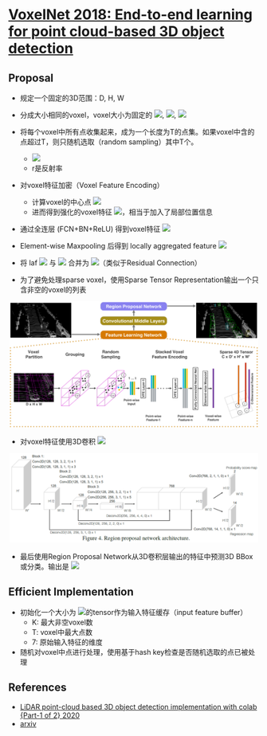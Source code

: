 # [VoxelNet 2018: End-to-end learning for point cloud-based 3D object detection](https://drive.google.com/file/d/1nuP6PCAb5isLO6P-IDceH5rFt3FbD0Tu/view?usp=drivesdk)


## Proposal
- 规定一个固定的3D范围：D, H, W
- 分成大小相同的voxel，voxel大小为固定的 <img src="https://latex.codecogs.com/svg.image?v_D" />, <img src="https://latex.codecogs.com/svg.image?v_H" />, <img src="https://latex.codecogs.com/svg.image?v_W" />
- 将每个voxel中所有点收集起来，成为一个长度为T的点集。如果voxel中含的点超过T，则只随机选取（random sampling）其中T个。
  - <img src="https://latex.codecogs.com/svg.image?V=\left\{p_i=[x_i,y_i,z_i,r_i]^T\in&space;\mathcal{R}^4\right\}_{i=1\dots&space;t}" />
  - r是反射率

- 对voxel特征加密（Voxel Feature Encoding）
  - 计算voxel的中心点 <img src="https://latex.codecogs.com/svg.image?\left\(v_x,v_y,v_z\right\)" />
  - 进而得到强化的voxel特征 <img src="https://latex.codecogs.com/svg.image?V=\left\{p_i=[x_i,y_i,z_i,r_i,x_i-v_x,y_i-v_y,z_i-v_z]^T\in&space;\mathcal{R}^7\right\}_{i=1\dots&space;t}" />，相当于加入了局部位置信息

- 通过全连层 (FCN+BN+ReLU) 得到voxel特征 <img src="https://latex.codecogs.com/svg.image?f_i\in\mathcal{R}^m" />
- Element-wise Maxpooling 后得到 locally aggregated feature <img src="https://latex.codecogs.com/svg.image?\tilde{f}\in\mathcal{R}^m" />
- 将 laf <img src="https://latex.codecogs.com/svg.image?f_i" /> 与 <img src="https://latex.codecogs.com/svg.image?\tilde{f}" /> 合并为 <img src="https://latex.codecogs.com/svg.image?f_i^{out}=[f_i^T,\tilde{f}^T]^T\in\mathcal{R}^{2m}" />（类似于Residual Connection）
- 为了避免处理sparse voxel，使用Sparse Tensor Representation输出一个只含非空的voxel的列表

<center><img src="images/voxelnet_1.png" width=500></center>

- 对voxel特征使用3D卷积 <img src="https://latex.codecogs.com/svg.image?\text{ConvMD}(c_{in},c_{out},k,s,p)" />
<center><img src="images/voxelnet_framework.png" width=500></center>

- 最后使用Region Proposal Network从3D卷积层输出的特征中预测3D BBox或分类。输出是 <img src="https://latex.codecogs.com/svg.image?(x_c^g,y_c^g,z_c^g,l^g,w^g,h^g,\theta^g)" />

## Efficient Implementation
- 初始化一个大小为 <img src="https://latex.codecogs.com/svg.image?K\times T\times 7" />的tensor作为输入特征缓存（input feature buffer）
  - K: 最大非空voxel数
  - T: voxel中最大点数
  - 7: 原始输入特征的维度
- 随机对voxel中点进行处理，使用基于hash key检查是否随机选取的点已被处理


## References
- [LiDAR point-cloud based 3D object detection implementation with colab {Part-1 of 2} 2020](https://towardsdatascience.com/lidar-point-cloud-based-3d-object-detection-implementation-with-colab-part-1-of-2-e3999ea8fdd4)
- [arxiv](https://arxiv.org/pdf/1711.06396.pdf)